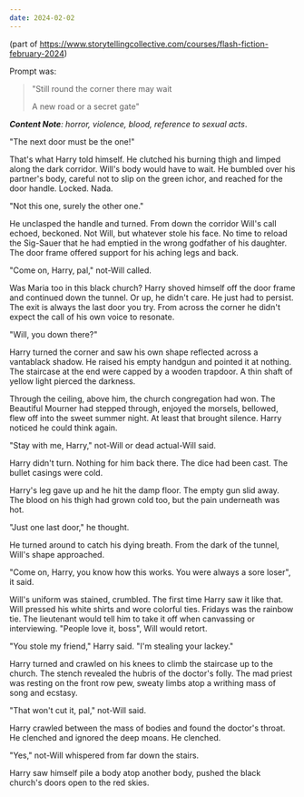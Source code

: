 ```yaml
---
date: 2024-02-02
---
```



(part of https://www.storytellingcollective.com/courses/flash-fiction-february-2024)

Prompt was:

> "Still round the corner there may wait
> 
> A new road or a secret gate"

***Content Note**: horror, violence, blood, reference to sexual acts*.

"The next door must be the one!"

That's what Harry told himself. He clutched his burning thigh and limped along the dark corridor. Will's body would have to wait. He bumbled over his partner's body, careful not to slip on the green ichor, and reached for the door handle. Locked. Nada.

"Not this one, surely the other one."

He unclasped the handle and turned. From down the corridor Will's call echoed, beckoned. Not Will, but whatever stole his face. No time to reload the Sig-Sauer that he had emptied in the wrong godfather of his daughter. The door frame offered support for his aching legs and back. 

"Come on, Harry, pal," not-Will called.

Was Maria too in this black church? Harry shoved himself off the door frame and continued down the tunnel. Or up, he didn't care. He just had to persist. The exit is always the last door you try. From across the corner he didn't expect the call of his own voice to resonate. 

"Will, you down there?"

Harry turned the corner and saw his own shape reflected across a vantablack shadow. He raised his empty handgun and pointed it at nothing. The staircase at the end were capped by a wooden trapdoor. A thin shaft of yellow light pierced the darkness.

Through the ceiling, above him, the church congregation had won. The Beautiful Mourner had stepped through, enjoyed the morsels, bellowed, flew off into the sweet summer night. At least that brought silence. Harry noticed he could think again.

"Stay with me, Harry," not-Will or dead actual-Will said.

Harry didn't turn. Nothing for him back there. The dice had been cast. The bullet casings were cold. 

Harry's leg gave up and he hit the damp floor. The empty gun slid away. The blood on his thigh had grown cold too, but the pain underneath was hot. 

"Just one last door," he thought.

He turned around to catch his dying breath. From the dark of the tunnel, Will's shape approached. 

"Come on, Harry, you know how this works. You were always a sore loser", it said.

Will's uniform was stained, crumbled. The first time Harry saw it like that. Will pressed his white shirts and wore colorful ties. Fridays was the rainbow tie. The lieutenant would tell him to take it off when canvassing or interviewing. "People love it, boss", Will would retort.

"You stole my friend," Harry said. "I'm stealing your lackey."

Harry turned and crawled on his knees to climb the staircase up to the church. The stench revealed the hubris of the doctor's folly. The mad priest was resting on the front row pew, sweaty limbs atop a writhing mass of song and ecstasy.

"That won't cut it, pal," not-Will said. 

Harry crawled between the mass of bodies and found the doctor's throat. He clenched and ignored the deep moans. He clenched. 

"Yes," not-Will whispered from far down the stairs.

Harry saw himself pile a body atop another body, pushed the black church's doors open to the red skies.

